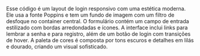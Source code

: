 Esse código é um layout de login responsivo com uma estética moderna. Ele usa a fonte Poppins e tem um fundo de imagem com um filtro de desfoque no container central. O formulário contém um campo de entrada estilizado com bordas arredondadas e ícones. A interface inclui links para lembrar a senha e para registro, além de um botão de login com transições de hover. A paleta de cores é composta por tons escuros e detalhes em lilás e dourado, criando um visual sofisticado.
